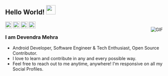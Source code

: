 ## Hello World! <img src="https://raw.githubusercontent.com/iampavangandhi/iampavangandhi/master/gifs/Hi.gif" width="30px"></h2>

<a href="https://twitter.com/_devendramehra">
  <img align="left" alt="Devendra's Twitter" width="22px" src="https://cdn.jsdelivr.net/npm/simple-icons@v3/icons/twitter.svg" />
</a>
<a href="https://www.linkedin.com/in/devendramehra/">
  <img align="left" alt="Devendra's Linkdein" width="22px" src="https://cdn.jsdelivr.net/npm/simple-icons@v3/icons/linkedin.svg" />
</a>
<a href="https://github.com/Devendra-Mehra">
  <img align="left" alt="Devendra's Github" width="22px" src="https://cdn.jsdelivr.net/npm/simple-icons@v3/icons/github.svg" />
</a>
<a href="https://www.facebook.com/TheDevendra4/">
  <img align="left" alt="Devendra's Facebook" width="22px" src="https://cdn.jsdelivr.net/npm/simple-icons@3/icons/facebook.svg" />
</a>
<br />
<img align="right" alt="GIF" src="https://media.giphy.com/media/13HgwGsXF0aiGY/giphy.gif" />




### I am Devendra Mehra
- Android Developer, Software Engineer & Tech Enthusiast, Open Source Contributor.
- I love to learn and contribute in any and every possible way.
- Feel free to reach out to me anytime, anywhere! I'm responsive on all my Social Profiles.
